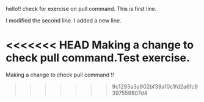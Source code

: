 hello!!
check for exercise on pull command.
This is first line.


I modified the second line.
I added a new line.



<<<<<<< HEAD
Making a change to check pull command.Test exercise.
=======
Making a change to check pull command !!
>>>>>>> 9c1293a3a902bf39af0c1fd2a6fc9397559807d4
